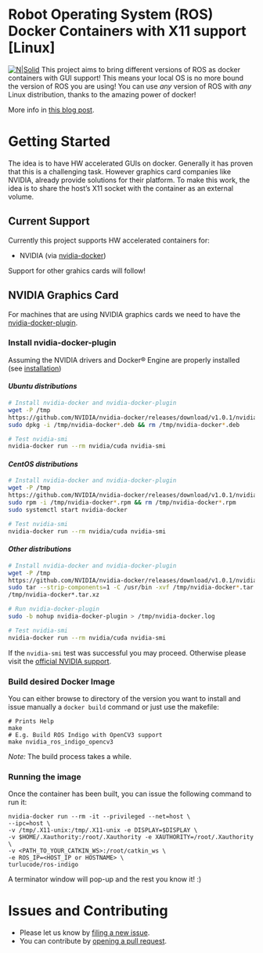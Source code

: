 # Robot Operating System (ROS) Docker Containers with X11 support [Linux]
[![N|Solid](http://turlucode.com/wp-content/uploads/2017/10/turlucode_.png)](http://turlucode.com/)
This project aims to bring different versions of ROS as docker containers with GUI 
support! This means your local OS is no more bound the version of ROS you are using! 
You can use _any_ version of ROS with _any_ Linux distribution, thanks to the amazing 
power of docker!

More info in [this blog post](http://turlucode.com/ros-docker-container-gui-support/).

# Getting Started
The idea is to have HW accelerated GUIs on docker. Generally it has proven that this is 
a challenging task. However graphics card companies like NVIDIA, already provide 
solutions for their platform. To make this work, the idea is to share the host’s X11 
socket with the container as an external volume.

## Current Support
Currently this project supports HW accelerated containers for:

 - NVIDIA (via [nvidia-docker])

Support for other grahics cards will follow!

## NVIDIA Graphics Card
For machines that are using NVIDIA graphics cards we need to have the 
[nvidia-docker-plugin].
### Install nvidia-docker-plugin 
Assuming the NVIDIA drivers and Docker® Engine are properly installed (see 
[installation](https://github.com/NVIDIA/nvidia-docker/wiki/Installation))

#### _Ubuntu distributions_
```sh
# Install nvidia-docker and nvidia-docker-plugin
wget -P /tmp 
https://github.com/NVIDIA/nvidia-docker/releases/download/v1.0.1/nvidia-docker_1.0.1-1_amd64.deb
sudo dpkg -i /tmp/nvidia-docker*.deb && rm /tmp/nvidia-docker*.deb

# Test nvidia-smi
nvidia-docker run --rm nvidia/cuda nvidia-smi
```

#### _CentOS distributions_
```sh
# Install nvidia-docker and nvidia-docker-plugin
wget -P /tmp 
https://github.com/NVIDIA/nvidia-docker/releases/download/v1.0.1/nvidia-docker-1.0.1-1.x86_64.rpm
sudo rpm -i /tmp/nvidia-docker*.rpm && rm /tmp/nvidia-docker*.rpm
sudo systemctl start nvidia-docker

# Test nvidia-smi
nvidia-docker run --rm nvidia/cuda nvidia-smi
```

#### _Other distributions_
```sh
# Install nvidia-docker and nvidia-docker-plugin
wget -P /tmp 
https://github.com/NVIDIA/nvidia-docker/releases/download/v1.0.1/nvidia-docker_1.0.1_amd64.tar.xz
sudo tar --strip-components=1 -C /usr/bin -xvf /tmp/nvidia-docker*.tar.xz && rm 
/tmp/nvidia-docker*.tar.xz

# Run nvidia-docker-plugin
sudo -b nohup nvidia-docker-plugin > /tmp/nvidia-docker.log

# Test nvidia-smi
nvidia-docker run --rm nvidia/cuda nvidia-smi
```
If the `nvidia-smi` test was successful you may proceed. Otherwise please visit the 
[official NVIDIA support](https://github.com/NVIDIA/nvidia-docker).

### Build desired Docker Image

You can either browse to directory of the version you want to install and issue 
manually a `docker build` command or just use the makefile:
````
# Prints Help
make
# E.g. Build ROS Indigo with OpenCV3 support
make nvidia_ros_indigo_opencv3
````
_Note:_ The build process takes a while.

### Running the image
Once the container has been built, you can issue the following command to run it:
````
nvidia-docker run --rm -it --privileged --net=host \ 
--ipc=host \               
-v /tmp/.X11-unix:/tmp/.X11-unix -e DISPLAY=$DISPLAY \
-v $HOME/.Xauthority:/root/.Xauthority -e XAUTHORITY=/root/.Xauthority \
-v <PATH_TO_YOUR_CATKIN_WS>:/root/catkin_ws \
-e ROS_IP=<HOST_IP or HOSTNAME> \
turlucode/ros-indigo
````
A terminator window will pop-up and the rest you know it! :)

# Issues and Contributing
  - Please let us know by [filing a new 
issue](https://github.com/turlucode/ros-docker-gui/issues/new).
  - You can contribute by [opening a pull 
request](https://github.com/turlucode/ros-docker-gui/compare).


   [nvidia-docker]: https://github.com/NVIDIA/nvidia-docker
   [nvidia-docker-plugin]: 
https://github.com/NVIDIA/nvidia-docker/wiki/nvidia-docker-plugin

